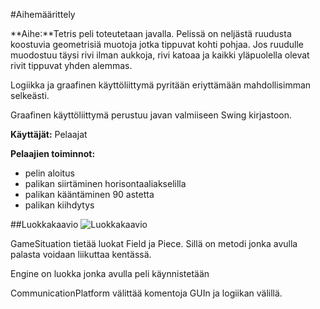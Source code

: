#Aihemäärittely


**Aihe:**Tetris peli toteutetaan javalla. Pelissä on neljästä ruudusta koostuvia geometrisiä muotoja jotka tippuvat kohti pohjaa. Jos ruudulle muodostuu täysi rivi ilman aukkoja, rivi katoaa ja kaikki yläpuolella olevat rivit tippuvat yhden alemmas.


Logiikka ja graafinen käyttöliittymä pyritään eriyttämään mahdollisimman selkeästi.

Graafinen käyttöliittymä perustuu javan valmiiseen Swing kirjastoon.

**Käyttäjät:** Pelaajat

**Pelaajien toiminnot:**
- pelin aloitus
- palikan siirtäminen horisontaaliakselilla
- palikan kääntäminen 90 astetta
- palikan kiihdytys


##Luokkakaavio
![Luokkakaavio](/Dokumentaatio/LuokkaKaavio.png)

GameSituation tietää luokat Field ja Piece. Sillä on metodi jonka avulla palasta voidaan liikuttaa kentässä.

Engine on luokka jonka avulla peli käynnistetään

CommunicationPlatform välittää komentoja GUIn ja logiikan välillä.
